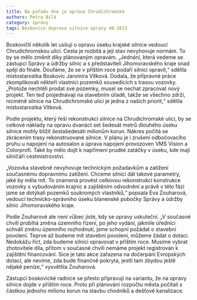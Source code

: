 ```yaml
---
title: Na pořadu dne je oprava Chrudichromské
authors: Petra Bílá
category: zprávy
tags: Boskovice doprava silnice opravy 48-2013
---
```


Boskovičtí několik let usilují o opravu úseku krajské silnice vedoucí Chrudichromskou ulicí. Cesta je rozbitá a její stav nevyhovuje normám. To by se mělo změnit díky plánovaným opravám. „Jednání, která vedeme se zástupci Správy a údržby silnic a s představiteli Jihomoravského kraje snad spějí do finále. Doufáme, že se v příštím roce podaří silnici opravit,“ sdělila místostarostka Boskovic Jaromíra Vítková. Dodala, že přípravné práce zkomplikovali někteří vlastníci pozemků sousedících s trasou vozovky. „Protože nechtěli prodat své pozemky, musel se nechat zpracovat nový projekt. Ten teď projednávají na stavebním úřadě, takže se všechno zdrží, nicméně silnice na Chrudichromské ulici je jedna z našich priorit,“ sdělila místostarostka Vítková.

Podle projektu, který řeší rekonstrukci silnice na Chrudichromské ulici, by se celkové náklady na opravu dvanáct set šedesát metrů dlouhého úseku silnice mohly blížit šestašedesáti milionům korun. Nákres počítá se zkrácením trasy rekonstruované silnice. V plánu je i zrušení odbočovacího pruhu u napojení na autosalon a úprava napojení provozoven VMS Vision a Colorprofi. Také by mělo dojít k napřímení prudké zatáčky v úseku, kde mají silničáři cestmistrovství.

„Vozovka stavebně nevyhovuje technickým požadavkům a zatížení současnému dopravnímu zatížení. Chceme silnici dát takové parametry, jaké by měla mít. To znamená provést celkovou rekonstrukci konstrukce vozovky s vybudováním krajnic a zajištěním odvodnění a právě v této fázi jsme se dotýkali pozemků soukromých vlastníků,“ popsala Eva Zouharová, vedoucí technicko-správního úseku blanenské pobočky Správy a údržby silnic Jihomoravského kra­je.

Podle Zouharové ale není vůbec jisté, kdy se opravy uskuteční. „V současné chvíli probíhá změna územního řízení, po jeho vydání, jakmile úředníci schválí změnu územního rozhodnutí, jsme schopni požádat o stavební povolení. Teprve až budeme mít stavební povolení, můžeme žádat o dotaci. Nedokážu říct, zda budeme silnici opravovat v příštím roce. Musíme vybrat zhotovitele díla, přitom v současné chvíli nemáme projekt registrován k zajištění financování. Sice je tato akce zařazena na dočerpání Evropských dotací, ale nevíme, zda bude finančně pokryta, jestli tam zbydou ještě nějaké peníze,“ vysvětlila Zouharová.

Zástupci boskovické radnice se přesto připravují na variantu, že na opravy silnice dojde v příštím roce. Proto při plánování rozpočtu města počítali s částkou jednoho milionu korun na stavbu chodníků a dešťové kanalizace.

